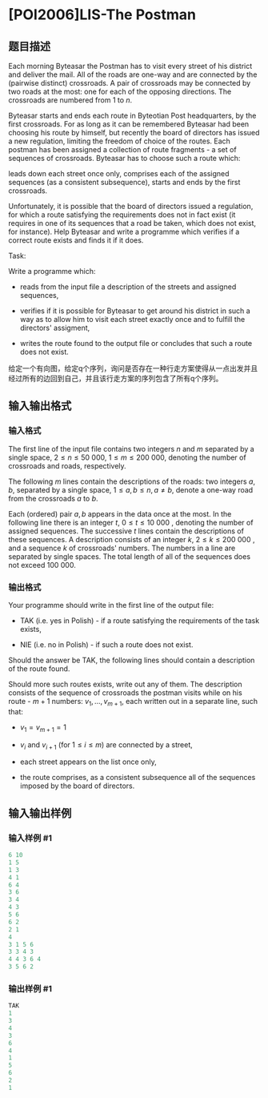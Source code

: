 # [POI2006]LIS-The Postman

## 题目描述

Each morning Byteasar the Postman has to visit every street of his district and deliver the mail. All of the roads are one-way and are connected by the (pairwise distinct) crossroads. A pair of crossroads may be connected by two roads at the most: one for each of the opposing directions. The crossroads are numbered from $1$ to $n$.

Byteasar starts and ends each route in Byteotian Post headquarters, by the first crossroads. For as long as it can be remembered Byteasar had been choosing his route by himself, but recently the board of directors has issued a new regulation, limiting the freedom of choice of the routes. Each postman has been assigned a collection of route fragments - a set of sequences of crossroads. Byteasar has to choose such a route which:

leads down each street once only, comprises each of the assigned sequences (as a consistent subsequence), starts and ends by the first crossroads.

Unfortunately, it is possible that the board of directors issued a regulation, for which a route satisfying the requirements does not in fact exist (it requires in one of its sequences that a road be taken, which does not exist, for instance). Help Byteasar and write a programme which verifies if a correct route exists and finds it if it does.

Task:

Write a programme which:

- reads from the input file a description of the streets and assigned sequences,

- verifies if it is possible for Byteasar to get around his district in such a way as to allow him to visit each street exactly once and to fulfill the directors' assigment,

- writes the route found to the output file or concludes that such a route does not exist.

给定一个有向图，给定q个序列，询问是否存在一种行走方案使得从一点出发并且经过所有的边回到自己，并且该行走方案的序列包含了所有q个序列。

## 输入输出格式

### 输入格式

The first line of the input file contains two integers $n$ and $m$ separated by a single space, $2 \le n \le 50\ 000$, $1 \le m \le 200\ 000$, denoting the number of crossroads and roads, respectively.

The following $m$ lines contain the descriptions of the roads: two integers $a$, $b$, separated by a single space, $1 \le a, b \le n, a \neq b$, denote a one-way road from the crossroads $a$ to $b$.

Each (ordered) pair $a, b$ appears in the data once at the most. In the following line there is an integer $t$, $0 \le t \le 10\ 000$ , denoting the number of assigned sequences. The successive $t$ lines contain the descriptions of these sequences. A description consists of an integer $k$, $2 \le k \le 200\ 000$ , and a sequence $k$ of crossroads' numbers. The numbers in a line are separated by single spaces. The total length of all of the sequences does not exceed $100\ 000$.

### 输出格式

Your programme should write in the first line of the output file:

- TAK (i.e. yes in Polish) - if a route satisfying the requirements of the task exists,

- NIE (i.e. no in Polish) - if such a route does not exist.

Should the answer be TAK, the following lines should contain a description of the route found.

Should more such routes exists, write out any of them. The description consists of the sequence of crossroads the postman visits while on his route - $m+1$ numbers: $v_1, ..., v_{m+1}$, each written out in a separate line, such that:

- $v_1=v_{m+1}=1$

- $v_i$ and $v_{i+1}$ (for $1 \le i \le m$) are connected by a street,

- each street appears on the list once only,

- the route comprises, as a consistent subsequence all of the sequences imposed by the board of directors.

## 输入输出样例

### 输入样例 #1

```cpp
6 10
1 5
1 3
4 1
6 4
3 6
3 4
4 3
5 6
6 2
2 1
4
3 1 5 6
3 3 4 3
4 4 3 6 4
3 5 6 2
```


### 输出样例 #1

```cpp
TAK
1
3
4
3
6
4
1
5
6
2
1
```


